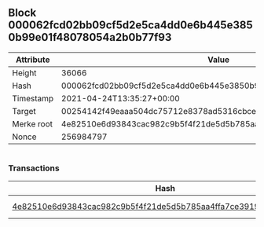 ## Block 000062fcd02bb09cf5d2e5ca4dd0e6b445e3850b99e01f48078054a2b0b77f93

Attribute | Value
--- | ---
Height | 36066
Hash | 000062fcd02bb09cf5d2e5ca4dd0e6b445e3850b99e01f48078054a2b0b77f93
Timestamp | 2021-04-24T13:35:27+00:00
Target | 00254142f49eaaa504dc75712e8378ad5316cbcead634704b3734b6271167cc4
Merke root | 4e82510e6d93843cac982c9b5f4f21de5d5b785aa4ffa7ce39197dbd3851dae0
Nonce | 256984797

```

```

### Transactions

Hash | Amount
--- | ---
[4e82510e6d93843cac982c9b5f4f21de5d5b785aa4ffa7ce39197dbd3851dae0](4e82510e6d93843cac982c9b5f4f21de5d5b785aa4ffa7ce39197dbd3851dae0.md) | 10.00000000 SKEPTI 

